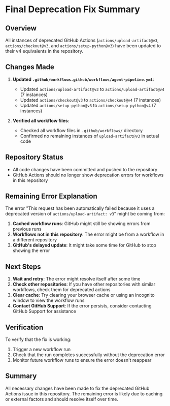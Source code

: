 # Final Deprecation Fix Summary

## Overview
All instances of deprecated GitHub Actions (`actions/upload-artifact@v3`, `actions/checkout@v3`, and `actions/setup-python@v3`) have been updated to their v4 equivalents in the repository.

## Changes Made
1. **Updated `.github/workflows.github/workflows/agent-pipeline.yml`**:
   - Updated `actions/upload-artifact@v3` to `actions/upload-artifact@v4` (7 instances)
   - Updated `actions/checkout@v3` to `actions/checkout@v4` (7 instances)
   - Updated `actions/setup-python@v3` to `actions/setup-python@v4` (7 instances)

2. **Verified all workflow files**:
   - Checked all workflow files in `.github/workflows/` directory
   - Confirmed no remaining instances of `upload-artifact@v3` in actual code

## Repository Status
- All code changes have been committed and pushed to the repository
- GitHub Actions should no longer show deprecation errors for workflows in this repository

## Remaining Error Explanation
The error "This request has been automatically failed because it uses a deprecated version of `actions/upload-artifact: v3`" might be coming from:

1. **Cached workflow runs**: GitHub might still be showing errors from previous runs
2. **Workflows not in this repository**: The error might be from a workflow in a different repository
3. **GitHub's delayed update**: It might take some time for GitHub to stop showing the error

## Next Steps
1. **Wait and retry**: The error might resolve itself after some time
2. **Check other repositories**: If you have other repositories with similar workflows, check them for deprecated actions
3. **Clear cache**: Try clearing your browser cache or using an incognito window to view the workflow runs
4. **Contact GitHub Support**: If the error persists, consider contacting GitHub Support for assistance

## Verification
To verify that the fix is working:
1. Trigger a new workflow run
2. Check that the run completes successfully without the deprecation error
3. Monitor future workflow runs to ensure the error doesn't reappear

## Summary
All necessary changes have been made to fix the deprecated GitHub Actions issue in this repository. The remaining error is likely due to caching or external factors and should resolve itself over time.